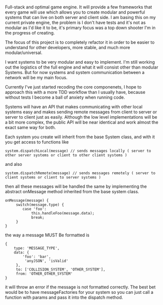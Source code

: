 Full-stack and optimal game engine. It will provide a few frameworks that every game will use
which allows you to create modular and powerful systems that can live on both server and client
side. I am basing this on my current private engine, the problem is I don't have tests and it's not as modular
as I'd like it to be, it's primary focus was a top down shooter I'm in the progress of creating.

The focus of this project is to completely refactor it in order to be
easier to understand for other developers, more stable, and much more modular/universal.

I want systems to be very modular and easy to implement. I'm still working out the logistics of
the full engine and what it will consist other than modular Systems. But for now systems and system communication
between a network will be my main focus.

Currently I've just started recoding the core componenets, I hope to approach this with a more TDD
workflow than I usually have, because without tests I become a ball of anxiety when running code.

Systems will have an API that makes communicating with other local systems easy and makes
sending remote messages from client to server or server to client just as easily. Although the
low level implementations will be a bit more complex, the public API will be near identical and work
almost the exact same way for both.

Each system you create will inherit from the base System class, and with it you get access to functions like

    system.dispatchLocal(message) // sends messages locally ( server to other server systems or client to other client systems )

and also

    system.dispatchRemote(message) // sends messages remotely ( server to client systems or client to server systems )

then all these messages will be handled the same by implementing the abstract onMessage method inherited from the base system class.

    onMessage(message) {
         switch(message.type) {
            case 'foo':
                this.handleFoo(message.data);
                break;
         }
    }

the way a message MUST Be formatted is

    {
        type: 'MESSAGE_TYPE',
        data: {
            'foo': 'bar',
             'anyJSON', 'isValid'
         },
         to: ['COLLISION_SYSTEM', 'OTHER_SYSTEM'],
         from: 'OTHER_OTHER_SYSTEM'
    }

it will throw an error if the message is not formatted correctly.
The best bet would be to have messageFactories for your system so
you can just call a function with params and pass it into the dispatch method.


